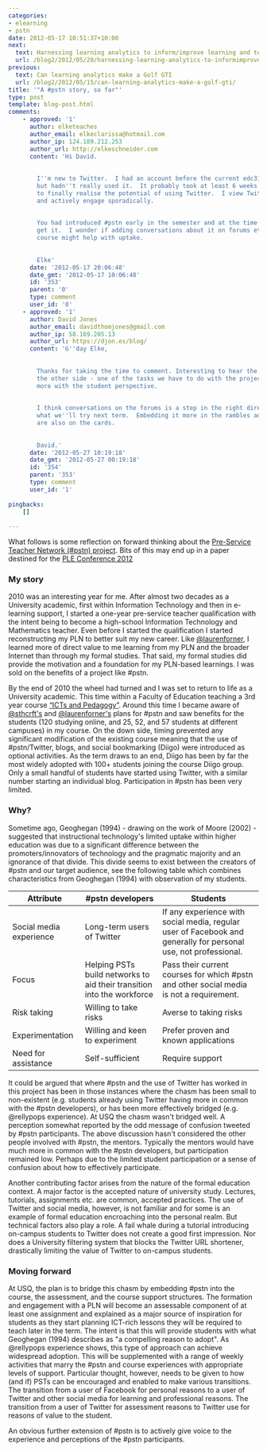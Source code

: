 ```yaml
---
categories:
- elearning
- pstn
date: 2012-05-17 10:51:37+10:00
next:
  text: Harnessing learning analytics to inform/improve learning and teaching
  url: /blog2/2012/05/20/harnessing-learning-analytics-to-informimprove-learning-and-teaching/
previous:
  text: Can learning analytics make a Golf GTI
  url: /blog2/2012/05/15/can-learning-analytics-make-a-golf-gti/
title: '"A #pstn story, so far"'
type: post
template: blog-post.html
comments:
    - approved: '1'
      author: elketeaches
      author_email: elkeclarissa@hotmail.com
      author_ip: 124.189.212.253
      author_url: http://elkeschneider.com
      content: 'Hi David.
    
    
        I''m new to Twitter.  I had an account before the current edc3100 subject started
        but hadn''t really used it.  It probably took at least 6 weeks, while also blogging,
        to finally realise the potential of using Twitter.  I view Twitter everyday now
        and actively engage sporadically.
    
    
        You had introduced #pstn early in the semester and at the time I just didn''t
        get it.  I wonder if adding conversations about it on forums etc throughout the
        course might help with uptake.
    
    
        Elke'
      date: '2012-05-17 20:06:48'
      date_gmt: '2012-05-17 10:06:48'
      id: '353'
      parent: '0'
      type: comment
      user_id: '0'
    - approved: '1'
      author: David Jones
      author_email: davidthomjones@gmail.com
      author_ip: 58.169.205.13
      author_url: https://djon.es/blog/
      content: 'G''day Elke,
    
    
        Thanks for taking the time to comment. Interesting to hear the perspective from
        the other side - one of the tasks we have to do with the project is to engage
        more with the student perspective.
    
    
        I think conversations on the forums is a step in the right direction, part of
        what we''ll try next term.  Embedding it more in the rambles and perhaps the assignments
        are also on the cards.
    
    
        David.'
      date: '2012-05-27 10:19:18'
      date_gmt: '2012-05-27 00:19:18'
      id: '354'
      parent: '353'
      type: comment
      user_id: '1'
    
pingbacks:
    []
    
---
```

What follows is some reflection on forward thinking about the [Pre-Service Teacher Network (#pstn) project](http://universityofawesome.org/pstn/about/). Bits of this may end up in a paper destined for the [PLE Conference 2012](http://pleconf.org)

### My story

2010 was an interesting year for me. After almost two decades as a University academic, first within Information Technology and then in e-learning support, I started a one-year pre-service teacher qualification with the intent being to become a high-school Information Technology and Mathematics teacher. Even before I started the qualification I started reconstructing my PLN to better suit my new career. Like [@laurenforner](http://twitter.com/#!/laurenforner), I learned more of direct value to me learning from my PLN and the broader Internet than through my formal studies. That said, my formal studies did provide the motivation and a foundation for my PLN-based learnings. I was sold on the benefits of a project like #pstn.

By the end of 2010 the wheel had turned and I was set to return to life as a University academic. This time within a Faculty of Education teaching a 3rd year course [“ICTs and Pedagogy”](http://www.usq.edu.au/course/synopses/2012/EDC3100.html). Around this time I became aware of [@sthcrft's](https://twitter.com/#!/sthcrft) and [@laurenforner's](http://twitter.com/#!/laurenforner) plans for #pstn and saw benefits for the students (120 studying online, and 25, 52, and 57 students at different campuses) in my course. On the down side, timing prevented any significant modification of the existing course meaning that the use of #pstn/Twitter, blogs, and social bookmarking (Diigo) were introduced as optional activities. As the term draws to an end, Diigo has been by far the most widely adopted with 100+ students joining the course Diigo group. Only a small handful of students have started using Twitter, with a similar number starting an individual blog. Participation in #pstn has been very limited.

### Why?

Sometime ago, Geoghegan (1994) - drawing on the work of Moore (2002) - suggested that instructional technology's limited uptake within higher education was due to a significant difference between the promoters/innovators of technology and the pragmatic majority and an ignorance of that divide. This divide seems to exist between the creators of #pstn and our target audience, see the following table which combines characteristics from Geoghegan (1994) with observation of my students.

| Attribute | #pstn developers | Students |
| --- | --- | --- |
| Social media experience | Long-term users of Twitter | If any experience with social media, regular user of Facebook and generally for personal use, not professional. |
| Focus | Helping PSTs build networks to aid their transition into the workforce | Pass their current courses for which #pstn and other social media is not a requirement. |
| Risk taking | Willing to take risks | Averse to taking risks |
| Experimentation | Willing and keen to experiment | Prefer proven and known applications |
| Need for assistance | Self-sufficient | Require support |

It could be argued that where #pstn and the use of Twitter has worked in this project has been in those instances where the chasm has been small to non-existent (e.g. students already using Twitter having more in common with the #pstn developers), or has been more effectively bridged (e.g. @rellypops experience). At USQ the chasm wasn't bridged well. A perception somewhat reported by the odd message of confusion tweeted by #pstn participants. The above discussion hasn't considered the other people involved with #pstn, the mentors. Typically the mentors would have much more in common with the #pstn developers, but participation remained low. Perhaps due to the limited student participation or a sense of confusion about how to effectively participate.

Another contributing factor arises from the nature of the formal education context. A major factor is the accepted nature of university study. Lectures, tutorials, assignments etc. are common, accepted practices. The use of Twitter and social media, however, is not familiar and for some is an example of formal education encroaching into the personal realm. But technical factors also play a role. A fail whale during a tutorial introducing on-campus students to Twitter does not create a good first impression. Nor does a University filtering system that blocks the Twitter URL shortener, drastically limiting the value of Twitter to on-campus students.

### Moving forward

At USQ, the plan is to bridge this chasm by embedding #pstn into the course, the assessment, and the course support structures. The formation and engagement with a PLN will become an assessable component of at least one assignment and explained as a major source of inspiration for students as they start planning ICT-rich lessons they will be required to teach later in the term. The intent is that this will provide students with what Geoghegan (1994) describes as "a compelling reason to adopt". As @rellypops experience shows, this type of approach can achieve widespread adoption. This will be supplemented with a range of weekly activities that marry the #pstn and course experiences with appropriate levels of support. Particular thought, however, needs to be given to how (and if) PSTs can be encouraged and enabled to make various transitions. The transition from a user of Facebook for personal reasons to a user of Twitter and other social media for learning and professional reasons. The transition from a user of Twitter for assessment reasons to Twitter use for reasons of value to the student.

An obvious further extension of #pstn is to actively give voice to the experience and perceptions of the #pstn participants.